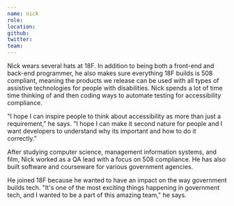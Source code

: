 ```yaml
---
name: nick
role:
location:
github:
twitter:
team:
---
```


Nick wears several hats at 18F. In addition to being both a front-end and back-end programmer, he also makes sure everything 18F builds is 508 compliant, meaning the products we release can be used with all types of assistive technologies for people with disabilities. Nick spends a lot of time time thinking of and then coding ways to automate testing for accessibility compliance.

"I hope I can inspire people to think about accessibility as more than just a requirement," he says. "I hope I can make it second nature for people and I want developers to understand why its important and how to do it correctly."

After studying computer science, management information systems, and film, Nick worked as a QA lead with a focus on 508 compliance. He has also built software and courseware for various government agencies.

He joined 18F because he wanted to have an impact on the way government builds tech. "It's one of the most exciting things happening in government tech, and I wanted to be a part of this amazing team," he says.
